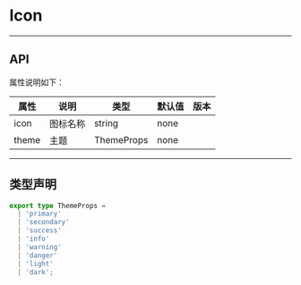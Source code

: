 # Icon

---

## API

属性说明如下：

| 属性  | 说明     | 类型       | 默认值 | 版本 |
| ----- | -------- | ---------- | ------ | ---- |
| icon  | 图标名称 | string     | none   |      |
| theme | 主题     | ThemeProps | none   |      |

---

## 类型声明

```ts
export type ThemeProps =
  | 'primary'
  | 'secondary'
  | 'success'
  | 'info'
  | 'warning'
  | 'danger'
  | 'light'
  | 'dark';
```
